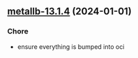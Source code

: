 

## [metallb-13.1.4](https://github.com/truecharts/charts/compare/metallb-13.1.3...metallb-13.1.4) (2024-01-01)

### Chore



- ensure everything is bumped into oci